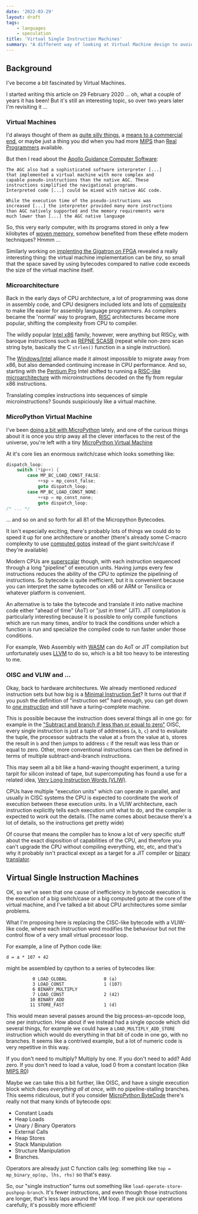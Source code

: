 ```yaml
---
date: '2022-03-29'
layout: draft
tags:
    - languages
    - speculation
title: 'Virtual Single Instruction Machines'
summary: "A different way of looking at Virtual Machine design to avoid a big if/elsif selector"
---
```


## Background

I've become a bit fascinated by Virtual Machines.

I started writing this article on 29 February 2020 ... oh, what a couple of years it has been!
But it's still an interesting topic, so over two years later I'm revisiting it ...

### Virtual Machines

I'd always thought of them as [quite silly things](https://en.wikipedia.org/wiki/Esoteric_programming_language), a 
[means to a commercial end](https://en.wikipedia.org/wiki/Java_virtual_machine), or maybe
just a thing you did when you had more
[MIPS](https://en.wikipedia.org/wiki/Instructions_per_second#Millions_of_instructions_per_second_(MIPS))
than [Real](https://www.xkcd.com/378/)
[Programmers](https://en.wikipedia.org/wiki/Real_Programmers_Don%27t_Use_Pascal) available.

But then I read about the [Apollo Guidance Computer Software](https://en.wikipedia.org/wiki/Apollo_Guidance_Computer#Software):

    The AGC also had a sophisticated software interpreter [...]
    that implemented a virtual machine with more complex and
    capable pseudo-instructions than the native AGC. These
    instructions simplified the navigational programs.
    Interpreted code [...] could be mixed with native AGC code.

    While the execution time of the pseudo-instructions was
    increased [...] the interpreter provided many more instructions
    than AGC natively supported and the memory requirements were
    much lower than [...] the AGC native language

So, this very early computer, with its programs stored in only a few kilobytes of
[woven memory](https://en.wikipedia.org/wiki/Core_rope_memory), somehow benefited from
these effete modern techniques?  Hmmm ...

Similarly working on [implenting the Gigatron on FPGA](/art/migen-gigatron/) revealed
a really interesting thing: the virtual machine implementation can be *tiny*, so small
that the space saved by using bytecodes compared to native code exceeds the size of the 
virtual machine itself.

### Microarchitecture

Back in the early days of CPU architecture, a lot of programming was done in 
assembly code, and CPU designers included lots and lots of 
[complexity](https://en.wikipedia.org/wiki/Complex_instruction_set_computer)
to make life easier for assembly language programmers.
As compilers became the 'normal' way to program, 
[RISC](https://en.wikipedia.org/wiki/Reduced_instruction_set_computer) architectures
became more popular, shifting the complexity from CPU to compiler.

The wildly popular [Intel x86](https://en.wikipedia.org/wiki/X86) family, however,
were anything but RISCy, with baroque instructions such as
[REPNE SCASB](https://stackoverflow.com/questions/26783797/repnz-scas-assembly-instruction-specifics)
(repeat while non-zero scan string byte, basically the C `strlen()` function in a
single instruction).

The [Windows/Intel](https://www.wired.com/2017/03/wintel-going-not-dead-yet/) alliance
made it almost impossible to migrate away from x86, but also demanded continuing
increase in CPU performance. And so, starting with the
[Pentium Pro](https://en.wikipedia.org/wiki/Pentium_Pro#Summary)
Intel shifted to running a
[RISC-like microarchitecture](https://en.wikipedia.org/wiki/P6_(microarchitecture))
with microinstructions decoded on the fly from regular x86 instructions.

Translating complex instructions into sequences of simple microinstructions?
Sounds suspiciously like a virtual machine.

### MicroPython Virtual Machine

I've been [doing a bit with MicroPython](/tag/micropython/) lately, and one of the
curious things about it is once you strip away all the clever interfaces to the
rest of the universe, you're left with a tiny
[MicroPython Virtual Machine](https://github.com/micropython/micropython/blob/master/py/vm.c)

At it's core lies an enormous switch/case which looks something like:

```C
dispatch_loop:
    switch (*ip++) {
        case MP_BC_LOAD_CONST_FALSE:
            ++sp = mp_const_false;
            goto dispatch_loop;
        case MP_BC_LOAD_CONST_NONE:
            ++sp = mp_const_none;
            goto dispatch_loop;
/* ... */
```

... and so on and so forth for all 81 of the Micropython Bytecodes.

It isn't especially exciting, there's probably lots of things we could do to
speed it up for one architecture or another (there's already some C-macro complexity
to use
[computed gotos](https://eli.thegreenplace.net/2012/07/12/computed-goto-for-efficient-dispatch-tables)
instead of the giant switch/case if they're available) 

Modern CPUs are [superscalar](https://en.wikipedia.org/wiki/Superscalar_processor) though, 
with each instruction sequenced through a long "pipeline" of execution units. Having jumps every
few instructions reduces the ability of the CPU to optimize the pipelining of instructions.
So bytecode is quite inefficient, but it is convenient because you can interpret the 
same bytecodes on x86 or ARM or Tensilica or whatever platform is convenient.

An alternative is to take the bytecode and translate it into native machine code either 
"ahead of time" (AoT) or "just in time" (JIT).  JIT compilation is particularly interesting
because it is possible to only compile functions which are run many times, and/or to 
track the conditions under which a function is run and specialize the compiled code to run
faster under those conditions.

For example, Web Assembly with [WASM](../web-assembly-on-esp32-with-wasm-wamr/) can do AoT or JIT compilation
but unfortunately uses [LLVM](https://llvm.org/) to do so, which is a bit too heavy to be interesting to me.


### OISC and VLIW and ...

Okay, back to hardware architectures.  We already mentioned *reduced* instruction sets but
how big is a [Minimal Instruction Set](https://en.wikipedia.org/wiki/Minimal_instruction_set_computer)?
It turns out that if you push the definition of "instruction set" hard enough, you can get 
down to *[one instruction](https://en.wikipedia.org/wiki/Single_instruction_computer)* and still have 
a turing-complete machine.

This is possible because the instruction does several things all in one go: for example in the
["Subtract and branch if less than or equal to zero"](https://en.wikipedia.org/wiki/One-instruction_set_computer#Subtract_and_branch_if_less_than_or_equal_to_zero) OISC, every single instruction is just a tuple of addresses (`a`, `b`, `c`)
and to evaluate the tuple, the processor subtracts the value at `a` from the value at `b`, stores the 
result in `b` and then jumps to address `c` if the result was less than or equal to zero.
Other, more conventional instructions can then be defined in terms of multiple subtract-and-branch instructions.

This may seem all a bit like a hand-waving thought experiment, a turing tarpit for silicon instead
of tape, but supercomputing has found a use for a related idea,
[Very Long Instruction Words (VLIW)](https://en.wikipedia.org/wiki/Very_long_instruction_word).

CPUs have multiple "execution units" which can operate in parallel, and usually in CISC systems the CPU
is expected to coordinate the work of execution between these execution units.  In a VLIW architecture,
each instruction explicitly tells each execution unit what to do, and the compiler is expected to work
out the details.
(The name comes about because there's a lot of details, so the instructions get pretty wide)

Of course that means the compiler has to know a lot of very specific stuff about the exact
disposition of capabilities of the CPU, and therefore you can't upgrade the CPU without compiling everything,
etc, etc, and that's why it probably isn't practical except as a target for a JIT compiler or
[binary translator](https://en.wikipedia.org/wiki/Binary_translation).

## Virtual Single Instruction Machines

OK, so we've seen that one cause of inefficiency in bytecode execution is the execution of
a big switch/case or a big computed goto at the core of the virtual machine, and I've talked
a bit about CPU architectures some similar problems.

What I'm proposing here is replacing the CISC-like bytecode with a VLIW-like code, where each instruction word 
modifies the behaviour but not the control flow of a very small virtual processor loop.

For example, a line of Python code like:

    d = a * 107 + 42

might be assembled by cpython to a series of bytecodes like:

              0 LOAD_GLOBAL              0 (a)
              3 LOAD_CONST               1 (107)
              6 BINARY_MULTIPLY     
              7 LOAD_CONST               2 (42)
             10 BINARY_ADD          
             11 STORE_FAST               1 (d)

This would mean several passes around the big process-an-opcode loop, one per instruction.
How about if we instead had a single opcode which did several things, for example we could
have a `LOAD_MULTIPLY_ADD_STORE` instruction which would do everything in that bit of code
in one go, with no branches. It seems like a contrived example, but a lot of numeric code
is very repetitive in this way.

If you don't need to multiply?  Multiply by one.  If you don't need to add?  Add zero.
If you don't need to load a value, load 0 from a constant location
(like [MIPS R0](https://en.wikipedia.org/wiki/MIPS_architecture#Registers))

Maybe we can take this a bit further, like OISC, and have a single execution block which
does *everything all at once*, with no pipeline-stalling branches. This seems ridiculous,
but if you consider [MicroPython ByteCode](https://github.com/micropython/micropython/blob/master/py/bc0.h)
there's really not that many kinds of bytecode ops:

* Constant Loads
* Heap Loads
* Unary / Binary Operators
* External Calls
* Heap Stores
* Stack Manipulation
* Structure Manipulation
* Branches.

Operators are already just C function calls (eg: something like `top = mp_binary_op(op, lhs, rhs)` so that's easy.

So, our "single instruction" turns out something like `load-operate-store-pushpop-branch`.  It's fewer instructions,
and even though those instructions are longer, that's less laps around the VM loop.  If we pick our operations
carefully, it's possibly more efficient!







